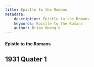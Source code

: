 ```yaml
---
title: Epistle to the Romans
metadata:
    description: Epistle to the Romans
    keywords: Epistle to the Romans
    author: Brian Onang'o
---
```


#### Epistle to the Romans

## 1931 Quater 1
